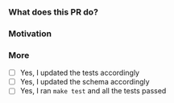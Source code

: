 ### What does this PR do?

<!-- A brief description of the change being made with this pull request. -->


### Motivation

<!-- What inspired you to submit this pull request? -->


### More

- [ ] Yes, I updated the tests accordingly
- [ ] Yes, I updated the schema accordingly
- [ ] Yes, I ran `make test` and all the tests passed

<!--

HOW TO WRITE A GOOD PULL REQUEST? https://doc.traefik.io/traefik/contributing/submitting-pull-requests/

-->

